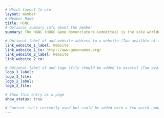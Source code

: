 ```yaml
---
# Which layout to use
layout: member
# Member Name
title: HGNC
# Optional summary info about the member
summary: The HGNC (HUGO Gene Nomenclature Committee) is the sole worldwide authority for providing approved symbols and names for human genes.

# Optional label of and website address to a website (Two availble at the moment)
link_website_1_label: Website
link_website_1_to: http://www.genenames.org/
link_website_2_label: Website
link_website_2_to:

# Optional label of and logo (file should be added to assets) (Two availble at the moment).
logo_1_label: 
logo_1_file: 
logo_2_label:
logo_2_file:

# Show this entry as a page
show_status: true

# Content isn't currently used but could be added with a few quick updates if needed to allow for pages
---
```

